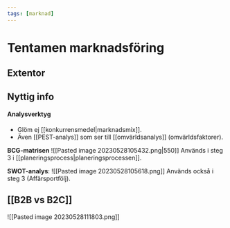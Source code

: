 ```yaml
---
tags: [marknad]
---
```

# Tentamen marknadsföring

## Extentor



## Nyttig info

#### Analysverktyg
- Glöm ej [[konkurrensmedel|marknadsmix]].
- Även [[PEST-analys]] som ser till [[omvärldsanalys]] (omvärldsfaktorer).

**BCG-matrisen**
![[Pasted image 20230528105432.png|550]]
Används i steg 3 i [[planeringsprocess|planeringsprocessen]].

**SWOT-analys**:
![[Pasted image 20230528105618.png]]
Används också i steg 3 (Affärsportfölj).

## [[B2B vs B2C]]
![[Pasted image 20230528111803.png]]